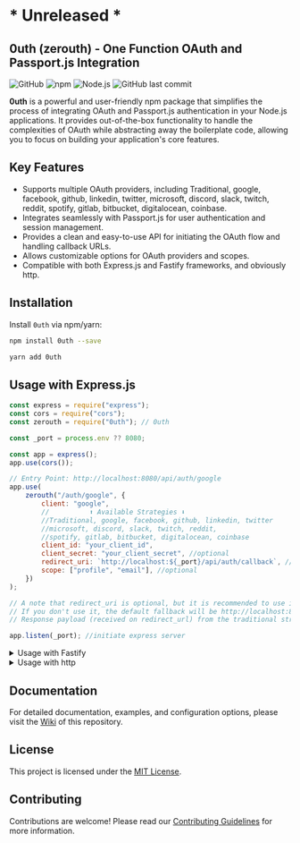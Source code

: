 # * Unreleased *
## 0uth (zerouth) - One Function OAuth and Passport.js Integration

![GitHub](https://img.shields.io/github/license/Mantra27/0uth)
![npm](https://img.shields.io/npm/v/0uth)
![Node.js](https://img.shields.io/node/v/0uth)
![GitHub last commit](https://img.shields.io/github/last-commit/Mantra27/0uth)

**0uth** is a powerful and user-friendly npm package that simplifies the process of integrating OAuth and Passport.js authentication in your Node.js applications. It provides out-of-the-box functionality to handle the complexities of OAuth while abstracting away the boilerplate code, allowing you to focus on building your application's core features.

## Key Features

- Supports multiple OAuth providers, including Traditional, google, facebook, github, linkedin, twitter, microsoft, discord, slack, twitch, reddit, spotify, gitlab, bitbucket, digitalocean, coinbase.
- Integrates seamlessly with Passport.js for user authentication and session management.
- Provides a clean and easy-to-use API for initiating the OAuth flow and handling callback URLs.
- Allows customizable options for OAuth providers and scopes.
- Compatible with both Express.js and Fastify frameworks, and obviously http.

## Installation

Install `0uth` via npm/yarn:

```bash
npm install 0uth --save
```

```bash
yarn add 0uth
```

## Usage with Express.js

```javascript
const express = require("express");
const cors = require("cors");
const zerouth = require("0uth"); // 0uth 

const _port = process.env ?? 8080;

const app = express();
app.use(cors());

// Entry Point: http://localhost:8080/api/auth/google
app.use(
    zerouth("/auth/google", {
        client: "google", 
        //          ⬆ Available Strategies ⬇
        //Traditional, google, facebook, github, linkedin, twitter
        //microsoft, discord, slack, twitch, reddit,
        //spotify, gitlab, bitbucket, digitalocean, coinbase
        client_id: "your_client_id",
        client_secret: "your_client_secret", //optional
        redirect_uri: `http://localhost:${_port}/api/auth/callback`, //default fallback http://localhost:8080/{strategie_name}/callback
        scope: ["profile", "email"], //optional
    })
);

// A note that redirect_uri is optional, but it is recommended to use it.
// If you don't use it, the default fallback will be http://localhost:8080/{strategie_name}/callback
// Response payload (received on redirect_url) from the traditional strategy is customable, you can set that entry in your db and use it to authenticate the user.

app.listen(_port); //initiate express server
```

<details>
  <summary>Usage with Fastify</summary>

  ```javascript
  const fastify = require('fastify')({ logger: true });
  const zerouth = require('0uth');

  const oauthConfig = {
    client: 'google',
    client_id: 'your_google_client_id',
    client_secret: 'your_google_client_secret',
    redirect_uri: 'http://localhost:3000/api/auth/callback',
    scope: ['profile', 'email'],
    authPath: '/api/auth/google',
    callbackPath: '/api/auth/callback',
  };

  // Register the fastify-0uth plugin
  fastify.register(zerouth({
      oauthConfig,
  }));

  // Your other application routes
  fastify.get('/', (request, reply) => {
    reply.send('Hello, this is your Fastify server!');
  });

  const start = async () => {
    try {
      await fastify.listen(3000);
      console.log('Server listening on port 3000');
    } catch (err) {
      fastify.log.error(err);
      process.exit(1);
    }
  };

  start();

  ```
</details>

<details>
  <summary>Usage with http</summary>

  ```javascript
  const http = require('http');
  const { oauthMiddleware } = require('0uth');

  const oauthConfig = {
    client: 'google',
    client_id: 'your_google_client_id',
    client_secret: 'your_google_client_secret',
    redirect_uri: 'http://localhost:3000/api/auth/callback',
    scope: ['profile', 'email'],
    authPath: '/api/auth/google',
    callbackPath: '/api/auth/callback',
  };

  const handleRequest = (req, res) => {
    // Handle your other routes here or send a 404 response
    res.writeHead(404, { 'Content-Type': 'text/plain' });
    res.end('Not Found');
  };

  const server = http.createServer((req, res) => {
    // Use the 0uth middleware to handle OAuth flow
    const oauthMiddlewareInstance = oauthMiddleware(oauthConfig);
    oauthMiddlewareInstance(req, res, () => {
      // Continue to the next middleware/route after OAuth handling
      handleRequest(req, res);
    });
  });

  const port = process.env.PORT || 3000;
  server.listen(port, () => {
    console.log(`Server listening on port ${port}`);
  });

  ```
</details>



## Documentation

For detailed documentation, examples, and configuration options, please visit the [Wiki](https://github.com/Mantra27/0uth/wiki) of this repository.

## License

This project is licensed under the [MIT License](https://github.com/Mantra27/0uth/blob/master/LICENSE).

## Contributing

Contributions are welcome! Please read our [Contributing Guidelines](https://github.com/Mantra27/0uth/blob/master/CONTRIBUTING.md) for more information.
